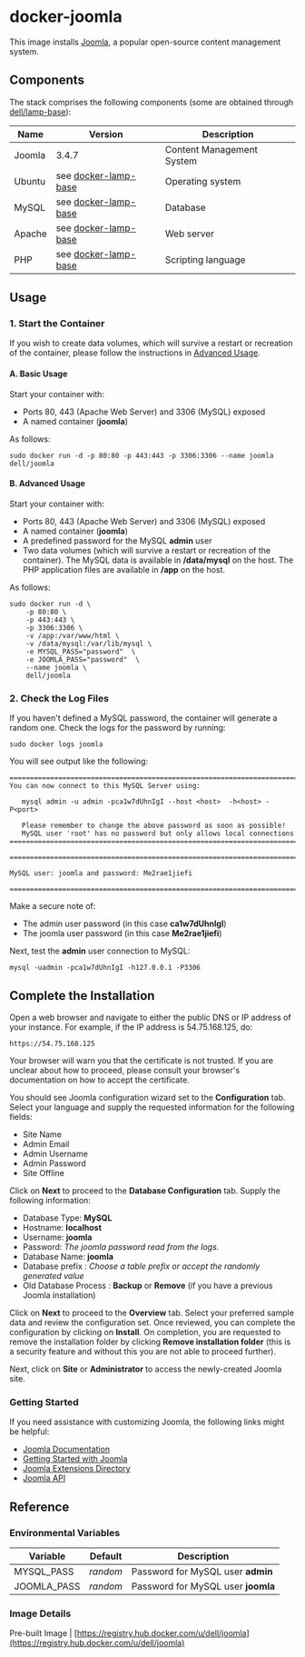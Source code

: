 # docker-joomla
This image installs [Joomla](http://www.joomla.org/), a popular open-source content management system.

## Components
The stack comprises the following components (some are obtained through [dell/lamp-base](https://github.com/dell-cloud-marketplace/docker-lamp-base)):

Name       | Version                 | Description
-----------|-------------------------|------------------------------
Joomla	    | 3.4.7                  | Content Management System
Ubuntu     | see [docker-lamp-base](https://github.com/dell-cloud-marketplace/docker-lamp-base) | Operating system
MySQL      | see [docker-lamp-base](https://github.com/dell-cloud-marketplace/docker-lamp-base) | Database
Apache     | see [docker-lamp-base](https://github.com/dell-cloud-marketplace/docker-lamp-base) | Web server
PHP        | see [docker-lamp-base](https://github.com/dell-cloud-marketplace/docker-lamp-base) | Scripting language

## Usage

### 1. Start the Container
If you wish to create data volumes, which will survive a restart or recreation of the container, please follow the instructions in [Advanced Usage](#advanced-usage).

#### A. Basic Usage
Start your container with:

 - Ports 80, 443 (Apache Web Server) and 3306 (MySQL) exposed
 - A named container (**joomla**)

As follows:

```no-highlight
sudo docker run -d -p 80:80 -p 443:443 -p 3306:3306 --name joomla dell/joomla
```

<a name="advanced-usage"></a>
#### B. Advanced Usage
Start your container with:

* Ports 80, 443 (Apache Web Server) and 3306 (MySQL) exposed
* A named container (**joomla**)
* A predefined password for the MySQL **admin** user
* Two data volumes (which will survive a restart or recreation of the container). The MySQL data is available in **/data/mysql** on the host. The PHP application files are available in **/app** on the host.

As follows:

```no-highlight
sudo docker run -d \
    -p 80:80 \
    -p 443:443 \
    -p 3306:3306 \
    -v /app:/var/www/html \
    -v /data/mysql:/var/lib/mysql \
    -e MYSQL_PASS="password"  \
    -e JOOMLA_PASS="password"  \
    --name joomla \
    dell/joomla
```

### 2. Check the Log Files

If you haven't defined a MySQL password, the container will generate a random one. Check the logs for the password by running: 

```no-highlight
sudo docker logs joomla
```

You will see output like the following:

```no-highlight
========================================================================
You can now connect to this MySQL Server using:

   mysql admin -u admin -pca1w7dUhnIgI --host <host>  -h<host> -P<port>

   Please remember to change the above password as soon as possible!
   MySQL user 'root' has no password but only allows local connections
========================================================================

========================================================================

MySQL user: joomla and password: Me2rae1jiefi

========================================================================
```

Make a secure note of:

* The admin user password (in this case **ca1w7dUhnIgI**)
* The joomla user password (in this case **Me2rae1jiefi**)

Next, test the **admin** user connection to MySQL:

```no-highlight
mysql -uadmin -pca1w7dUhnIgI -h127.0.0.1 -P3306
```

## Complete the Installation
Open a web browser and navigate to either the public DNS or IP address of your instance. For example, if the IP address is 54.75.168.125, do:

```no-highlight
https://54.75.168.125
```

Your browser will warn you that the certificate is not trusted. If you are unclear about how to proceed, please consult your browser's documentation on how to accept the certificate.

You should see Joomla configuration wizard set to the **Configuration** tab. Select your language and supply the requested information for the following fields:

* Site Name
* Admin Email
* Admin Username
* Admin Password
* Site Offline

Click on **Next** to proceed to the **Database Configuration** tab. Supply the following information:

* Database Type: **MySQL**
* Hostname: **localhost**
* Username: **joomla**
* Password: *The joomla password read from the logs.*
* Database Name: **joomla**
* Database prefix : *Choose a table prefix or accept the randomly generated value*
* Old Database Process : **Backup** or **Remove** (if you have a previous Joomla installation)

Click on **Next** to proceed to the **Overview** tab. Select your preferred sample data and review the configuration set. Once reviewed, you can complete the configuration by clicking on **Install**. On completion, you are requested to remove the installation folder by clicking **Remove installation folder** (this is a security feature and without this you are not able to proceed further).

Next, click on **Site** or **Administrator** to access the newly-created Joomla site.

### Getting Started
If you need assistance with customizing Joomla, the following links might be helpful:

* [Joomla Documentation](http://docs.joomla.org/Main_Page)
* [Getting Started with Joomla](http://docs.joomla.org/Getting_Started_with_Joomla!)
* [Joomla Extensions Directory](http://extensions.joomla.org/)
* [Joomla API](http://api.joomla.org/)

## Reference

### Environmental Variables

Variable    | Default  | Description
------------|----------|-----------------------------------
MYSQL_PASS  | *random* | Password for MySQL user **admin**
JOOMLA_PASS | *random* | Password for MySQL user **joomla**

### Image Details
Pre-built Image | [https://registry.hub.docker.com/u/dell/joomla](https://registry.hub.docker.com/u/dell/joomla)
